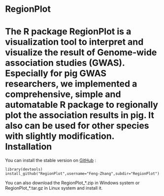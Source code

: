 RegionPlot
=========
The R package **RegionPlot** is a visualization tool to interpret and visualize the result of Genome-wide association studies (GWAS). Especially for pig GWAS researchers, we implemented a comprehensive, simple and automatable R package to regionally plot the association results in pig. It also can be used for other species with slightly modification.
Installation
============
You can install the stable version on [GitHub](https://github.com/Feng-Zhang/RegionPlot) :  
```{r}
library(devtools)
install_github("RegionPlot",username="Feng-Zhang",subdir="RegionPlot")
```  
You can also download the RegionPlot_\*.zip in Windows system or RegionPlot_\*.tar.gz in Linux system and install it.  
 
 
